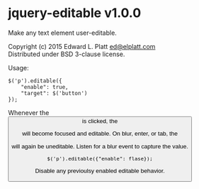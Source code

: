 # jquery-editable v1.0.0

Make any text element user-editable.

Copyright (c) 2015 Edward L. Platt <ed@elplatt.com>  
Distributed under BSD 3-clause license.  

Usage:

    $('p').editable({
        "enable": true,
        "target": $('button')
    });

Whenever the <button> is clicked, the <p> will become focused and editable. On
blur, enter, or tab, the <p> will again be uneditable. Listen for a blur
event to capture the value.

    $('p').editable({"enable": flase});

Disable any previoulsy enabled editable behavior.

